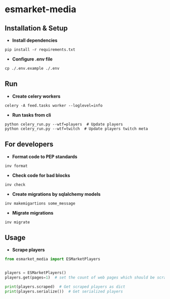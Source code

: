 # esmarket-media

## Installation & Setup
* **Install dependencies**
```shell
pip install -r requirements.txt
```
* **Configure .env file**
```shell
cp ./.env.example ./.env
```

## Run
* **Create celery workers**
```shell
celery -A feed.tasks worker --loglevel=info
```
* **Run tasks from cli**
```shell
python celery_run.py --wtf=players  # Update players
python celery_run.py --wtf=twitch  # Update players twitch meta
```

## For developers
* **Format code to PEP standards**
```shell
inv format
```
* **Check code for bad blocks**
```shell
inv check
```
* **Create migrations by sqlalchemy models**
```shell
inv makemigartions some_message
```
* **Migrate migrations**
```shell
inv migrate
```

## Usage
* **Scrape players**
```python
from esmarket_media import ESMarketPlayers


players = ESMarketPlayers()
players.get(pages=1)  # set the count of web pages which should be scraped

print(players.scraped)  # Get scraped players as dict
print(players.serialize())  # Get serialized players
```